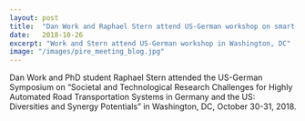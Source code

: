 ```yaml
---
layout: post
title:  "Dan Work and Raphael Stern attend US-German workshop on smart roads"
date:   2018-10-26
excerpt: "Work and Stern attend US-German workshop in Washington, DC"
image: "/images/pire_meeting_blog.jpg"
---
```


Dan Work and PhD student Raphael Stern attended the US-German Symposium on “Societal and Technological Research Challenges for Highly Automated Road Transportation Systems in Germany and the US: Diversities and Synergy Potentials” in Washington, DC, October 30-31, 2018. 
